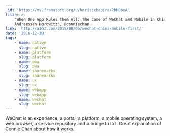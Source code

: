 ```yaml
---
_id: 'https://my.framasoft.org/u/borisschapira/?bHDbxA'
title: >-
    "When One App Rules Them All: The Case of WeChat and Mobile in China –
    Andreessen Horowitz", @conniechan
link: 'http://a16z.com/2015/08/06/wechat-china-mobile-first/'
date: '2016-12-30'
tags:
    - name: native
      slug: native
    - name: platform
      slug: platform
    - name: pwa
      slug: pwa
    - name: sharemarks
      slug: sharemarks
    - name: ux
      slug: ux
    - name: webapp
      slug: webapp
    - name: wechat
      slug: wechat
---
```


<div class="markdown"><p>WeChat is an experience, a portal, a platform, a mobile operating system, a web browser, a service repository and a bridge to IoT. Great explanation of Connie Chan about how it works.
</p></div>
